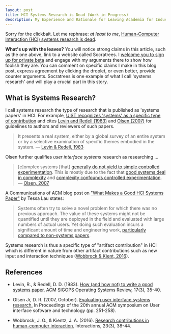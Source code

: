 ```yaml
---
layout: post
title: HCI Systems Research is Dead (Work in Progress)
description: My Experience and Rationale for Leaving Academia for Industry — [Steven Jeuris](https://whatheco.de/)
---
```


Sorry for the clickbait. Let me rephrase: _at least to me_, [Human-Computer Interaction (HCI) systems research is dead](https://socratrees.azurewebsites.net/statement/details/1326).

**What's up with the leaves?** You will notice strong claims in this article, such as the one above, link to a website called Socratrees. I [welcome you to sign up for private beta](https://socratrees.azurewebsites.net/authenticate/register) and engage with my arguments there to show how foolish they are. You can comment on specific claims I make in this blog post, express agreement by clicking the droplet, or even better, provide counter arguments. Socratrees is one example of what I call 'systems research' and will play a crucial part in this story.

## What is Systems Research?

I call systems research the type of research that is published  as 'systems papers' in HCI. For example, [UIST recognizes 'systems' as a specific type of contribution](https://uist.acm.org/uist2019/author-guide/) and cites [Levin and Redell (1983)][1] and [Olsen (2007)][2] for guidelines to authors and reviewers of such papers.

> It presents a real system, either by a global survey of an entire system or by a selective examination of specific themes embodied in the system. — [Levin & Redell, 1983][1]

Olsen further qualifies _user interface systems_ research as researching ...

> [c]omplex systems [that] [generally do not yield to simple controlled experimentation](https://socratrees.azurewebsites.net/statement/1340/hci-systems-research-generally-does-not-yield-to-simple-controlled-experimentation). This is mostly due to the fact that [good systems deal in complexity](https://socratrees.azurewebsites.net/statement/details/1343) and [complexity confounds controlled experimentation](https://socratrees.azurewebsites.net/statement/details/1344). — [Olsen, 2007][2]

A Communications of ACM blog post on ["What Makes a Good HCI Systems Paper"][3] by Tessa Lau states:

> Systems often try to solve a novel problem for which there was no previous approach. The value of these systems might not be quantified until they are deployed in the field and evaluated with large numbers of actual users.  Yet doing such evaluation incurs a significant amount of time and engineering work, [particularly compared to non-systems papers](https://socratrees.azurewebsites.net/statement/details/985).

Systems research is thus a specific type of "artifact contribution" in HCI which is different in nature from other artifact contributions such as new input and interaction techniques ([Wobbrock & Kient, 2016][4]).

## References

- Levin, R., & Redell, D. D. (1983). [How (and how not) to write a good systems paper.][1] ACM SIGOPS Operating Systems Review, 17(3), 35-40.
- Olsen Jr, D. R. (2007, October). [Evaluating user interface systems research.][2] In Proceedings of the 20th annual ACM symposium on User interface software and technology (pp. 251-258).
- Wobbrock, J. O., & Kientz, J. A. (2016). [Research contributions in human-computer interaction.][4] Interactions, 23(3), 38-44.

  [1]: https://www.usenix.org/legacy/event/samples/submit/advice.html
  [2]: https://dl.acm.org/doi/10.1145/1294211.1294256
  [3]: https://cacm.acm.org/blogs/blog-cacm/86066-what-makes-a-good-hci-systems-paper/fulltext
  [4]: http://faculty.washington.edu/wobbrock/pubs/interactions-16.pdf
  